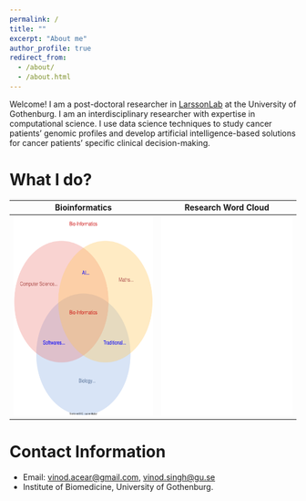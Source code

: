 ```yaml
---
permalink: /
title: ""
excerpt: "About me"
author_profile: true
redirect_from: 
  - /about/
  - /about.html
---
```


Welcome! I am a post-doctoral researcher in [LarssonLab](https://www.gu.se/en/research/erik-larsson) at the University of Gothenburg. I am an interdisciplinary researcher with expertise in computational science. I use data science techniques to study cancer patients’ genomic profiles and develop artificial intelligence-based solutions for cancer patients’ specific clinical decision-making.


What I do?  
======

Bioinformatics            |  Research Word Cloud
:-------------------------:|:-------------------------:
<img src="../images/OnlyBioinforVenn_drawio.svg" alt="What is Bioinformatics?" style="height: 350px; width:350px;"/>  |  <img src="../images/VinodResearch_wordcloud3.svg" alt="What is Bioinformatics?" style="height: 350px; width:350px;"/>

<!-- <img src="../images/OnlyBioinforVenn_drawio.svg" alt="What is Bioinformatics?" style="height: 350px; width:350px;"/> -->

<!--![plot](../images/BioinformaticsVenn.svg)-->

<!--!
New Updates
======
1. Submitted a new research article to Nature Communications.
1. Upadating my CV.-->

Contact Information
======
* Email: vinod.acear@gmail.com, vinod.singh@gu.se
* Institute of Biomedicine, University of Gothenburg.

